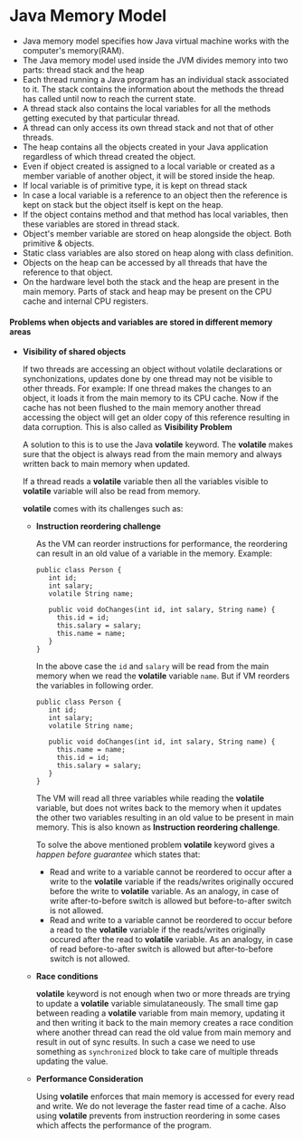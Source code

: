 # Java Memory Model

 - Java memory model specifies how Java virtual machine works with the computer's memory(RAM).
 - The Java memory model used inside the JVM divides memory into two parts: thread stack and the heap
 - Each thread running a Java program has an individual stack associated to it. The stack contains the information about the methods the thread has called until now to reach the current state.
 - A thread stack also contains the local variables for all the methods getting executed by that particular thread.
 - A thread can only access its own thread stack and not that of other threads.
 - The heap contains all the objects created in your Java application regardless of which thread created the object.
 - Even if object created is assigned to a local variable or created as a member variable of another object, it will be stored inside the heap.
 - If local variable is of primitive type, it is kept on thread stack
 - In case a local variable is a reference to an object then the reference is kept on stack but the object itself is kept on the heap.
 - If the object contains method and that method has local variables, then these variables are stored in thread stack.
 - Object's member variable are stored on heap alongside the object. Both primitive & objects.
 - Static class variables are also stored on heap along with class definition.
 - Objects on the heap can be accessed by all threads that have the reference to that object.
 - On the hardware level both the stack and the heap are present in the main memory. Parts of stack and heap may be present on the CPU cache and internal CPU registers.

#### Problems when objects and variables are stored in different memory areas
 - **Visibility of shared objects**
 
   If two threads are accessing an object without volatile declarations or synchonizations, updates done by one thread may not be visible to other threads. For example: If one thread makes the changes to an object, it loads it from the main memory to its CPU cache. Now if the cache has not been flushed to the main memory another thread accessing the object will get an older copy of this reference resulting in data corruption. This is also called as **Visibility Problem**

   A solution to this is to use the Java **volatile** keyword. The **volatile** makes sure that the object is always read from the main memory and always written back to main memory when updated.
   
   If a thread reads a **volatile** variable then all the variables visible to **volatile** variable will also be read from memory.
   
   **volatile** comes with its challenges such as:
    - **Instruction reordering challenge**
       
       As the VM can reorder instructions for performance, the reordering can result in an old value of a variable in the memory. Example:
       ```
       public class Person {
          int id;
          int salary;
          volatile String name;

          public void doChanges(int id, int salary, String name) {
            this.id = id;
            this.salary = salary;
            this.name = name;
          }
       }
       ```

       In the above case the ```id``` and ```salary``` will be read from the main memory when we read the **volatile** variable ```name```. But if VM reorders the variables in following order.
       ```
       public class Person {
          int id;
          int salary;
          volatile String name;

          public void doChanges(int id, int salary, String name) {
            this.name = name;
            this.id = id;
            this.salary = salary;
          }
       }   
       ```
       The VM will read all three variables while reading the **volatile** variable, but does not writes back to the memory when it updates the other two variables resulting in an old value to be present in main memory. This is also known as **Instruction reordering challenge**.
   
       To solve the above mentioned problem **volatile** keyword gives a *happen before guarantee* which states that:
        - Read and write to a variable cannot be reordered to occur after a write to the **volatile** variable if the reads/writes originally occured before the write to **volatile** variable. As an analogy, in case of write after-to-before switch is allowed but before-to-after switch is not allowed.
        - Read and write to a variable cannot be reordered to occur before a read to the **volatile** variable if the reads/writes originally occured after the read to **volatile** variable. As an analogy, in case of read before-to-after switch is allowed but after-to-before switch is not allowed. 

    - **Race conditions** 
 
       **volatile** keyword is not enough when two or more threads are trying to update a **volatile** variable simulataneously. The small time gap between reading a **volatile** variable from main memory, updating it and then writing it back to the main memory creates a race condition where another thread can read the old value from main memory and result in out of sync results. In such a case we need to use something as ```synchronized``` block to take care of multiple threads updating the value.

    - **Performance Consideration**
      
      Using **volatile** enforces that main memory is accessed for every read and write. We do not leverage the faster read time of a cache. Also using **volatile** prevents from instruction reordering in some cases which affects the performance of the program.
 
